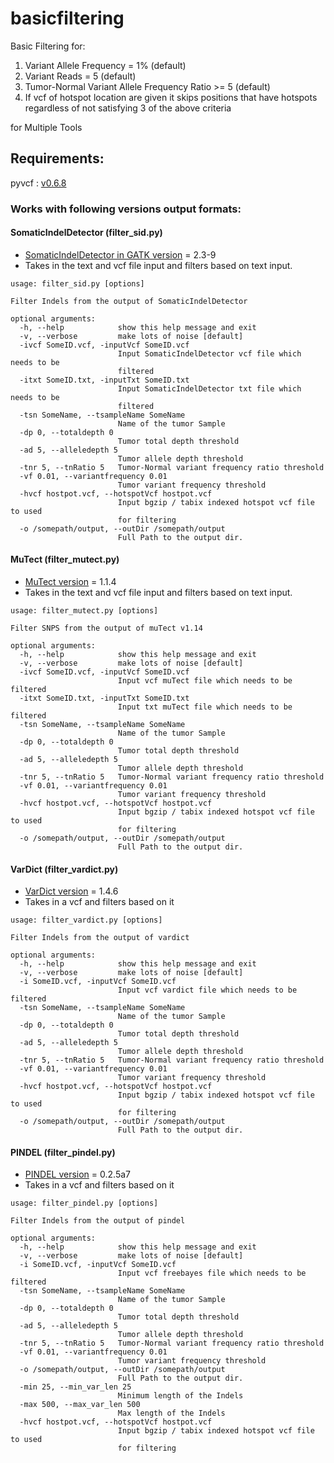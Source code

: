 # basicfiltering
Basic Filtering for: 

1. Variant Allele Frequency = 1% (default)
2. Variant Reads = 5 (default)
3. Tumor-Normal Variant Allele Frequency Ratio >= 5  (default)
4. If vcf of hotspot location are given it skips positions that have hotspots regardless of not satisfying 3 of the above criteria

for Multiple Tools

## Requirements:
pyvcf : [v0.6.8](http://pyvcf.readthedocs.io/en/latest/INTRO.html)

### Works with following versions output formats:

#### SomaticIndelDetector (filter\_sid.py)
- [SomaticIndelDetector in GATK  version](https://software.broadinstitute.org/gatk/download/) = 2.3-9
- Takes in the text and vcf file input and filters based on text input. 	

```
usage: filter_sid.py [options]

Filter Indels from the output of SomaticIndelDetector

optional arguments:
  -h, --help            show this help message and exit
  -v, --verbose         make lots of noise [default]
  -ivcf SomeID.vcf, -inputVcf SomeID.vcf
                        Input SomaticIndelDetector vcf file which needs to be
                        filtered
  -itxt SomeID.txt, -inputTxt SomeID.txt
                        Input SomaticIndelDetector txt file which needs to be
                        filtered
  -tsn SomeName, --tsampleName SomeName
                        Name of the tumor Sample
  -dp 0, --totaldepth 0
                        Tumor total depth threshold
  -ad 5, --alleledepth 5
                        Tumor allele depth threshold
  -tnr 5, --tnRatio 5   Tumor-Normal variant frequency ratio threshold
  -vf 0.01, --variantfrequency 0.01
                        Tumor variant frequency threshold
  -hvcf hostpot.vcf, --hotspotVcf hostpot.vcf
                        Input bgzip / tabix indexed hotspot vcf file to used
                        for filtering
  -o /somepath/output, --outDir /somepath/output
                        Full Path to the output dir.

```

#### MuTect (filter\_mutect.py)
- [MuTect version](https://github.com/broadinstitute/mutect/tree/1.1.4) = 1.1.4
- Takes in the text and vcf file input and filters based on text input.

```
usage: filter_mutect.py [options]

Filter SNPS from the output of muTect v1.14

optional arguments:
  -h, --help            show this help message and exit
  -v, --verbose         make lots of noise [default]
  -ivcf SomeID.vcf, -inputVcf SomeID.vcf
                        Input vcf muTect file which needs to be filtered
  -itxt SomeID.txt, -inputTxt SomeID.txt
                        Input txt muTect file which needs to be filtered
  -tsn SomeName, --tsampleName SomeName
                        Name of the tumor Sample
  -dp 0, --totaldepth 0
                        Tumor total depth threshold
  -ad 5, --alleledepth 5
                        Tumor allele depth threshold
  -tnr 5, --tnRatio 5   Tumor-Normal variant frequency ratio threshold
  -vf 0.01, --variantfrequency 0.01
                        Tumor variant frequency threshold
  -hvcf hostpot.vcf, --hotspotVcf hostpot.vcf
                        Input bgzip / tabix indexed hotspot vcf file to used
                        for filtering
  -o /somepath/output, --outDir /somepath/output
                        Full Path to the output dir.

```

#### VarDict (filter\_vardict.py)
- [VarDict version](https://github.com/AstraZeneca-NGS/VarDictJava/tree/v1.4.6) = 1.4.6
- Takes in a vcf and filters based on it

```
usage: filter_vardict.py [options]

Filter Indels from the output of vardict

optional arguments:
  -h, --help            show this help message and exit
  -v, --verbose         make lots of noise [default]
  -i SomeID.vcf, -inputVcf SomeID.vcf
                        Input vcf vardict file which needs to be filtered
  -tsn SomeName, --tsampleName SomeName
                        Name of the tumor Sample
  -dp 0, --totaldepth 0
                        Tumor total depth threshold
  -ad 5, --alleledepth 5
                        Tumor allele depth threshold
  -tnr 5, --tnRatio 5   Tumor-Normal variant frequency ratio threshold
  -vf 0.01, --variantfrequency 0.01
                        Tumor variant frequency threshold
  -hvcf hostpot.vcf, --hotspotVcf hostpot.vcf
                        Input bgzip / tabix indexed hotspot vcf file to used
                        for filtering
  -o /somepath/output, --outDir /somepath/output
                        Full Path to the output dir.
```
#### PINDEL (filter\_pindel.py)
- [PINDEL version](https://github.com/genome/pindel/tree/v0.2.5a7) = 0.2.5a7
- Takes in a vcf and filters based on it

```
usage: filter_pindel.py [options]

Filter Indels from the output of pindel

optional arguments:
  -h, --help            show this help message and exit
  -v, --verbose         make lots of noise [default]
  -i SomeID.vcf, -inputVcf SomeID.vcf
                        Input vcf freebayes file which needs to be filtered
  -tsn SomeName, --tsampleName SomeName
                        Name of the tumor Sample
  -dp 0, --totaldepth 0
                        Tumor total depth threshold
  -ad 5, --alleledepth 5
                        Tumor allele depth threshold
  -tnr 5, --tnRatio 5   Tumor-Normal variant frequency ratio threshold
  -vf 0.01, --variantfrequency 0.01
                        Tumor variant frequency threshold
  -o /somepath/output, --outDir /somepath/output
                        Full Path to the output dir.
  -min 25, --min_var_len 25
                        Minimum length of the Indels
  -max 500, --max_var_len 500
                        Max length of the Indels
  -hvcf hostpot.vcf, --hotspotVcf hostpot.vcf
                        Input bgzip / tabix indexed hotspot vcf file to used
                        for filtering

```

